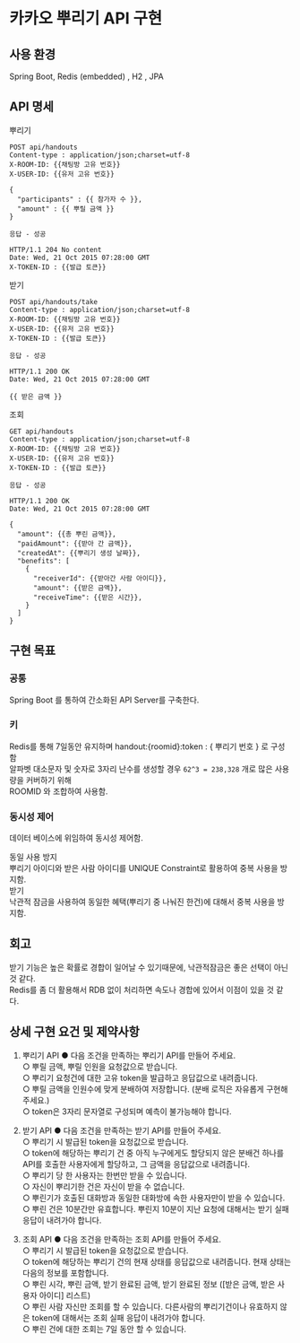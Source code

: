 # 카카오 뿌리기 API 구현

## 사용 환경
Spring Boot, Redis (embedded) , H2 , JPA

## API 명세

뿌리기
```  
POST api/handouts    
Content-type : application/json;charset=utf-8  
X-ROOM-ID: {{채팅방 고유 번호}}  
X-USER-ID: {{유저 고유 번호}}  

{  
  "participants" : {{ 참가자 수 }},  
  "amount" : {{ 뿌릴 금액 }}  
}

응답 - 성공

HTTP/1.1 204 No content
Date: Wed, 21 Oct 2015 07:28:00 GMT
X-TOKEN-ID : {{발급 토큰}}
```

받기  
```
POST api/handouts/take    
Content-type : application/json;charset=utf-8  
X-ROOM-ID: {{채팅방 고유 번호}}  
X-USER-ID: {{유저 고유 번호}}  
X-TOKEN-ID : {{발급 토큰}}

응답 - 성공

HTTP/1.1 200 OK
Date: Wed, 21 Oct 2015 07:28:00 GMT

{{ 받은 금액 }}
```

조회
```
GET api/handouts    
Content-type : application/json;charset=utf-8  
X-ROOM-ID: {{채팅방 고유 번호}}  
X-USER-ID: {{유저 고유 번호}}  
X-TOKEN-ID : {{발급 토큰}}

응답 - 성공

HTTP/1.1 200 OK
Date: Wed, 21 Oct 2015 07:28:00 GMT

{
  "amount": {{총 뿌린 금액}},
  "paidAmount": {{받아 간 금액}},
  "createdAt": {{뿌리기 생성 날짜}},
  "benefits": [
    {
      "receiverId": {{받아간 사람 아이디}},
      "amount": {{받은 금액}},
      "receiveTime": {{받은 시간}},
    }
  ]
}

```

## 구현 목표

### 공통
Spring Boot 를 통하여 간소화된 API Server를 구축한다.

### 키
Redis를 통해 7일동안 유지하며 handout:{roomid}:token : { 뿌리기 번호 } 로 구성함  
알파벳 대소문자 및 숫자로 3자리 난수를 생성할 경우 `62^3 = 238,328‬` 개로 많은 사용량을 커버하기 위해  
ROOMID 와 조합하여 사용함.  

### 동시성 제어
데이터 베이스에 위임하여 동시성 제어함. 
 
동일 사용 방지  
뿌리기 아이디와 받은 사람 아이디를 UNIQUE Constraint로 활용하여 중복 사용을 방지함.  
받기  
낙관적 잠금을 사용하여 동일한 혜택(뿌리기 중 나눠진 한건)에 대해서 중복 사용을 방지함.

## 회고
받기 기능은 높은 확률로 경합이 일어날 수 있기때문에, 낙관적잠금은 좋은 선택이 아닌 것 같다.  
Redis를 좀 더 활용해서 RDB 없이 처리하면 속도나 경합에 있어서 이점이 있을 것 같다. 

## 상세 구현 요건 및 제약사항 

1. 뿌리기 API ● 다음 조건을 만족하는 뿌리기 API를 만들어 주세요.  
○ 뿌릴 금액, 뿌릴 인원을 요청값으로 받습니다.  
○ 뿌리기 요청건에 대한 고유 token을 발급하고 응답값으로 내려줍니다.   
○ 뿌릴 금액을 인원수에 맞게 분배하여 저장합니다. (분배 로직은 자유롭게 구현해 주세요.)  
○ token은 3자리 문자열로 구성되며 예측이 불가능해야 합니다.  
   

2. 받기 API ● 다음 조건을 만족하는 받기 API를 만들어 주세요.  
○ 뿌리기 시 발급된 token을 요청값으로 받습니다.   
○ token에 해당하는 뿌리기 건 중 아직 누구에게도 할당되지 않은 분배건 하나를 API를 호출한 사용자에게 할당하고, 그 금액을 응답값으로 내려줍니다.   
○ 뿌리기 당 한 사용자는 한번만 받을 수 있습니다.  
○ 자신이 뿌리기한 건은 자신이 받을 수 없습니다.   
○ 뿌린기가 호출된 대화방과 동일한 대화방에 속한 사용자만이 받을 수 있습니다.   
○ 뿌린 건은 10분간만 유효합니다. 뿌린지 10분이 지난 요청에 대해서는 받기 실패 응답이 내려가야 합니다.   

3. 조회 API ● 다음 조건을 만족하는 조회 API를 만들어 주세요.  
○ 뿌리기 시 발급된 token을 요청값으로 받습니다.   
○ token에 해당하는 뿌리기 건의 현재 상태를 응답값으로 내려줍니다. 현재 상태는 다음의 정보를 포함합니다.   
○ 뿌린 시각, 뿌린 금액, 받기 완료된 금액, 받기 완료된 정보 ([받은 금액, 받은 사용자 아이디] 리스트)   
○ 뿌린 사람 자신만 조회를 할 수 있습니다. 다른사람의 뿌리기건이나 유효하지 않은 token에 대해서는 조회 실패 응답이 내려가야 합니다.   
○ 뿌린 건에 대한 조회는 7일 동안 할 수 있습니다.   
 
 
